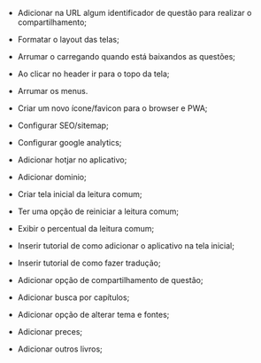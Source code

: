 - Adicionar na URL algum identificador de questão para realizar o compartilhamento;

- Formatar o layout das telas;
- Arrumar o carregando quando está baixandos as questões;
- Ao clicar no header ir para o topo da tela;
- Arrumar os menus.

- Criar um novo ícone/favicon para o browser e PWA;
- Configurar SEO/sitemap;
- Configurar google analytics;
- Adicionar hotjar no aplicativo;
- Adicionar dominio;

- Criar tela inicial da leitura comum;
- Ter uma opção de reiniciar a leitura comum;
- Exibir o percentual da leitura comum;

- Inserir tutorial de como adicionar o aplicativo na tela inicial;
- Inserir tutorial de como fazer tradução;
- Adicionar opção de compartilhamento de questão;
- Adicionar busca por capítulos;
- Adicionar opção de alterar tema e fontes;
- Adicionar preces;
- Adicionar outros livros;
